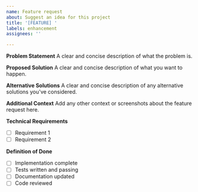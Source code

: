 ```yaml
---
name: Feature request
about: Suggest an idea for this project
title: '[FEATURE] '
labels: enhancement
assignees: ''

---
```


**Problem Statement**
A clear and concise description of what the problem is.

**Proposed Solution**
A clear and concise description of what you want to happen.

**Alternative Solutions**
A clear and concise description of any alternative solutions you've considered.

**Additional Context**
Add any other context or screenshots about the feature request here.

**Technical Requirements**
- [ ] Requirement 1
- [ ] Requirement 2

**Definition of Done**
- [ ] Implementation complete
- [ ] Tests written and passing
- [ ] Documentation updated
- [ ] Code reviewed
